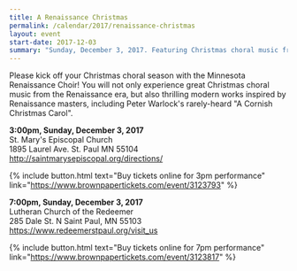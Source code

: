 ```yaml
---
title: A Renaissance Christmas
permalink: /calendar/2017/renaissance-christmas
layout: event
start-date: 2017-12-03
summary: "Sunday, December 3, 2017. Featuring Christmas choral music from the Renaissance era and thrilling modern works inspired by Renaissance masters."
---
```


Please kick off your Christmas choral season with the Minnesota Renaissance Choir! 
You will not only experience great Christmas choral music from the Renaissance era, 
but also thrilling modern works inspired by Renaissance masters, including Peter 
Warlock's rarely-heard "A Cornish Christmas Carol".

**3:00pm, Sunday, December 3, 2017**  
St. Mary's Episcopal Church  
1895 Laurel Ave. St. Paul MN 55104  
<http://saintmarysepiscopal.org/directions/>

{% include button.html 
  text="Buy tickets online for 3pm performance" 
  link="https://www.brownpapertickets.com/event/3123793" 
  %}

**7:00pm, Sunday, December 3, 2017**  
Lutheran Church of the Redeemer  
285 Dale St. N Saint Paul, MN 55103  
<https://www.redeemerstpaul.org/visit_us>

{% include button.html 
  text="Buy tickets online for 7pm performance" 
  link="https://www.brownpapertickets.com/event/3123817" 
  %}
